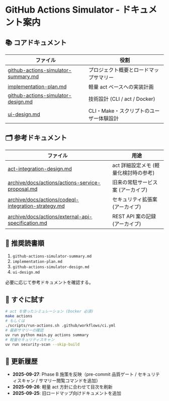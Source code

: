 # GitHub Actions Simulator - ドキュメント案内

## 📚 コアドキュメント

| ファイル | 役割 |
| --- | --- |
| [github-actions-simulator-summary.md](github-actions-simulator-summary.md) | プロジェクト概要とロードマップサマリー |
| [implementation-plan.md](implementation-plan.md) | 軽量 act ベースへの実装計画 |
| [github-actions-simulator-design.md](github-actions-simulator-design.md) | 技術設計 (CLI / act / Docker) |
| [ui-design.md](ui-design.md) | CLI・Make・スクリプトのユーザー体験設計 |

## 🗂️ 参考ドキュメント

| ファイル | 用途 |
| --- | --- |
| [act-integration-design.md](act-integration-design.md) | act 詳細設定メモ (軽量化検討時の参考) |
| [archive/docs/actions/actions-service-proposal.md](../../archive/docs/actions/actions-service-proposal.md) | 旧来の常駐サービス案 (アーカイブ) |
| [archive/docs/actions/codeql-integration-strategy.md](../../archive/docs/actions/codeql-integration-strategy.md) | セキュリティ拡張案 (アーカイブ) |
| [archive/docs/actions/external-api-specification.md](../../archive/docs/actions/external-api-specification.md) | REST API 案の記録 (アーカイブ) |

## 📖 推奨読書順

1. `github-actions-simulator-summary.md`
2. `implementation-plan.md`
3. `github-actions-simulator-design.md`
4. `ui-design.md`

必要に応じて参考ドキュメントを確認する。

## 🚀 すぐに試す

```bash
# act を使ったシミュレーション (Docker 必須)
make actions
# もしくは
./scripts/run-actions.sh .github/workflows/ci.yml
# 最新サマリーの確認
uv run python main.py actions summary
# 軽量セキュリティスキャン
uv run security-scan --skip-build
```

## 📝 更新履歴

- **2025-09-27**: Phase B 施策を反映（pre-commit 品質ゲート / セキュリティスキャン / サマリー閲覧コマンドを追加）
- **2025-09-26**: 軽量 act 方針に合わせて目次を刷新
- **2025-09-25**: 旧ロードマップ向けドキュメントを追加
